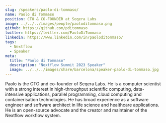 ```yaml
---
slug: /speakers/paolo-di-tommaso/
name: Paolo di Tommaso
position: CTO & CO-FOUNDER at Seqera Labs
image: ../../../images/people/paoloditommaso.png
github: https://github.com/pditommaso
twitter: https://twitter.com/PaoloDiTommaso
linkedin: https://www.linkedin.com/in/paoloditommaso/
tags:
  - Nextflow
  - Speaker
meta:
  title: "Paolo di Tommaso"
  description: "Nextflow Summit 2023 Speaker"
  image: ../../../images/share/barcelona/speaker-paolo-di-tommaso.jpg
---
```

Paolo is the CTO and co-founder of Seqera Labs. He is a computer scientist with a strong interest in high-throughput scientific computing, data-intensive applications, parallel programming, cloud computing and containerisation technologies. He has broad experience as a software engineer and software architect in life science and healthcare applications. He is an open-source advocate and the creator and maintainer of the Nextflow workflow system.
